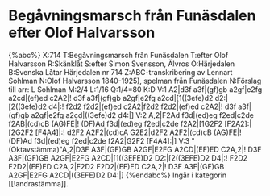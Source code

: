 # Begåvningsmarsch från Funäsdalen efter Olof Halvarsson

{%abc%}
X:714
T:Begåvningsmarsch från Funäsdalen
T:efter Olof Halvarsson 
R:Skänklåt
S:efter Simon Svensson, Älvros
O:Härjedalen
B:Svenska Låtar Härjedalen nr 714
Z:ABC-transkribering av Lennart Sohlman
N:Olof Halvarsson 1840-1925), spelman från Funäsdalen
N:Förslag till arr: L Sohlman
M:2/4
L:1/16
Q:1/4=80
K:D
V:1
A2|d3f a3f|(gf)gb a2gf|e2fg a2cd|(ef)ed c2A2|!
d3f a3f|(gf)gb a2gf|e2fg a2cd|[1((3efe)d2 d2:|[2((3efe)d2 d4|:!
f2d2 f2d2|(ef)ed c2A2|f2d2 f2d2|(ef)ed c2A2|!
d3f a3f|(gf)gb a2gf|e2fg a2cd|((3efe)d2 d4:|]
V:2
A,2|F2Ad f3d|(ed)eg f2ed|c2de f2AB|(cd)cB (AG)FE|!
(DF)Ad f3d|(ed)eg f2ed|c2de f2A2|[1G2F2 [F2A2]:|[2G2F2 [F4A4]|:!
d2F2 A2F2|(cd)cA G2E2|d2F2 A2F2|(cd)cB (AG)FE|!
(DF)Ad f3d|(ed)eg f2ed|c2de f2A2|G2F2 [F4A4]:|]
V:3
"(Oktavstämma)"A,2|D3F A3F|(GF)GB A2GF|E2FG A2CD|(EF)ED C2A,2|!
D3F A3F|(GF)GB A2GF|E2FG A2CD|[1((3EFE)D2 D2:|[2((3EFE)D2 D4|:!
F2D2 F2D2|(EF)ED C2A,2|F2D2 F2D2|(EF)ED C2A,2|!
D3F A3F|(GF)GB A2GF|E2FG A2CD|((3EFE)D2 D4:|]
{%endabc%}
Ingår i kategorin [[!andrastämma]].

